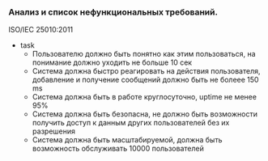 ### Анализ и список нефункциональных требований.

ISO/IEC 25010:2011


- task
  - Пользователю должно быть понятно как этим пользоваться, на понимание должно уходить не больше 10 сек
  - Система должна быстро реагировать на действия пользователя, добавление и получение сообщений должно быть не болеее 150 ms
  - Система должна быть в работе круглосуточно, uptime не менее 95%
  - Система должна быть безопасна, не должно быть возможности получить доступ к данным других пользователей без их разрешения
  - Cистема должна быть масштабируемой, должна быть возможность обслуживать 10000 пользователей